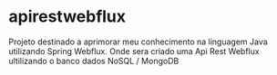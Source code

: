 # apirestwebflux
Projeto destinado a aprimorar meu conhecimento na linguagem Java utilizando Spring Webflux. Onde sera criado uma Api Rest Webflux ultilizando o banco dados NoSQL / MongoDB
